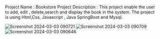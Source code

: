  Project Name : Bookstore
Project Description : This project enable the user to add, edit , delete,search and display the  book in the system. The project is using Html,Css, Javascript , Java SpringBoot and Mysql.

![Screenshot 2024-03-03 090721](https://github.com/ChunLoon/Bookstore/assets/104199648/13162e66-1461-4352-a418-cf28970f8247)
![Screenshot 2024-03-03 090709](https://github.com/ChunLoon/Bookstore/assets/104199648/4b61cde7-30fc-42c5-98dd-2bbfea6a2baa)
![Screenshot 2024-03-03 090646](https://github.com/ChunLoon/Bookstore/assets/104199648/cab5f792-513d-444d-8f03-030073f853f3)
